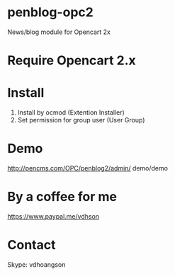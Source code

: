 # penblog-opc2
News/blog module for Opencart 2x

# Require Opencart 2.x

# Install
1. Install by ocmod (Extention Installer)
2. Set permission for group user (User Group)

# Demo
http://pencms.com/OPC/penblog2/admin/
demo/demo

# By a coffee for me
<a href="https://www.paypal.me/vdhson">https://www.paypal.me/vdhson</a>

# Contact
Skype: vdhoangson
